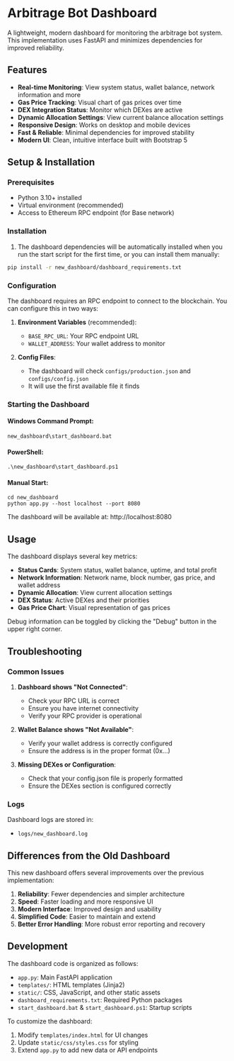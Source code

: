 # Arbitrage Bot Dashboard

A lightweight, modern dashboard for monitoring the arbitrage bot system. This implementation uses FastAPI and minimizes dependencies for improved reliability.

## Features

- **Real-time Monitoring**: View system status, wallet balance, network information and more
- **Gas Price Tracking**: Visual chart of gas prices over time
- **DEX Integration Status**: Monitor which DEXes are active
- **Dynamic Allocation Settings**: View current balance allocation settings
- **Responsive Design**: Works on desktop and mobile devices
- **Fast & Reliable**: Minimal dependencies for improved stability
- **Modern UI**: Clean, intuitive interface built with Bootstrap 5

## Setup & Installation

### Prerequisites

- Python 3.10+ installed
- Virtual environment (recommended)
- Access to Ethereum RPC endpoint (for Base network)

### Installation

1. The dashboard dependencies will be automatically installed when you run the start script for the first time, or you can install them manually:

```bash
pip install -r new_dashboard/dashboard_requirements.txt
```

### Configuration

The dashboard requires an RPC endpoint to connect to the blockchain. You can configure this in two ways:

1. **Environment Variables** (recommended):
   - `BASE_RPC_URL`: Your RPC endpoint URL
   - `WALLET_ADDRESS`: Your wallet address to monitor

2. **Config Files**:
   - The dashboard will check `configs/production.json` and `configs/config.json`
   - It will use the first available file it finds

### Starting the Dashboard

#### Windows Command Prompt:

```
new_dashboard\start_dashboard.bat
```

#### PowerShell:

```
.\new_dashboard\start_dashboard.ps1
```

#### Manual Start:

```
cd new_dashboard
python app.py --host localhost --port 8080
```

The dashboard will be available at: http://localhost:8080

## Usage

The dashboard displays several key metrics:

- **Status Cards**: System status, wallet balance, uptime, and total profit
- **Network Information**: Network name, block number, gas price, and wallet address
- **Dynamic Allocation**: View current allocation settings
- **DEX Status**: Active DEXes and their priorities
- **Gas Price Chart**: Visual representation of gas prices

Debug information can be toggled by clicking the "Debug" button in the upper right corner.

## Troubleshooting

### Common Issues

1. **Dashboard shows "Not Connected"**:
   - Check your RPC URL is correct
   - Ensure you have internet connectivity
   - Verify your RPC provider is operational

2. **Wallet Balance shows "Not Available"**:
   - Verify your wallet address is correctly configured
   - Ensure the address is in the proper format (0x...)

3. **Missing DEXes or Configuration**:
   - Check that your config.json file is properly formatted
   - Ensure the DEXes section is configured correctly

### Logs

Dashboard logs are stored in:
- `logs/new_dashboard.log`

## Differences from the Old Dashboard

This new dashboard offers several improvements over the previous implementation:

1. **Reliability**: Fewer dependencies and simpler architecture
2. **Speed**: Faster loading and more responsive UI
3. **Modern Interface**: Improved design and usability
4. **Simplified Code**: Easier to maintain and extend
5. **Better Error Handling**: More robust error reporting and recovery

## Development

The dashboard code is organized as follows:

- `app.py`: Main FastAPI application
- `templates/`: HTML templates (Jinja2)
- `static/`: CSS, JavaScript, and other static assets
- `dashboard_requirements.txt`: Required Python packages
- `start_dashboard.bat` & `start_dashboard.ps1`: Startup scripts

To customize the dashboard:

1. Modify `templates/index.html` for UI changes
2. Update `static/css/styles.css` for styling
3. Extend `app.py` to add new data or API endpoints